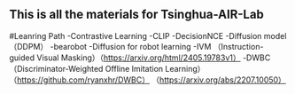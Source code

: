 ## This is all the materials for Tsinghua-AIR-Lab

#Leanring Path
-Contrastive Learning 
-CLIP
-DecisionNCE
-Diffusion model（DDPM）
-bearobot
-Diffusion for robot learning
-IVM （Instruction-guided Visual Masking）（https://arxiv.org/html/2405.19783v1）
-DWBC（Discriminator-Weighted Offline Imitation Learning） （https://github.com/ryanxhr/DWBC） （https://arxiv.org/abs/2207.10050）
